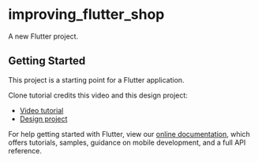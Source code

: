 # improving_flutter_shop

A new Flutter project.

## Getting Started

This project is a starting point for a Flutter application.

Clone tutorial credits this video and this design project:

- [Video tutorial](https://youtu.be/w45GyPYTEU0)
- [Design project](https://dribbble.com/shots/6768949-Urbanears-Headphones-App-Store)

For help getting started with Flutter, view our
[online documentation](https://flutter.dev/docs), which offers tutorials,
samples, guidance on mobile development, and a full API reference.
